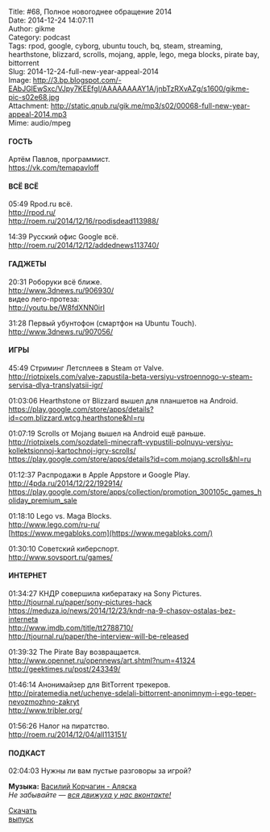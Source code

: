 Title: #68, Полное новогоднее обращение 2014  
Date: 2014-12-24 14:07:11  
Author: gikme  
Category: podcast  
Tags: rpod, google, cyborg, ubuntu touch, bq, steam, streaming, hearthstone, blizzard, scrolls, mojang, apple, lego, mega blocks, pirate bay, bittorrent  
Slug: 2014-12-24-full-new-year-appeal-2014  
Image: http://3.bp.blogspot.com/-EAbJGlEwSxc/VJpy7KEEfgI/AAAAAAAAY1A/jnbTzRXvAZg/s1600/gikme-pic-s02e68.jpg  
Attachment: http://static.qnub.ru/gik.me/mp3/s02/00068-full-new-year-appeal-2014.mp3  
Mime: audio/mpeg

#### ГОСТЬ

Артём Павлов, программист.  
<https://vk.com/temapavloff>

#### ВСЁ ВСЁ

05:49 Rpod.ru всё.  
<http://rpod.ru/>  
<http://roem.ru/2014/12/16/rpodisdead113988/>

14:39 Русский офис Google всё.  
<http://roem.ru/2014/12/12/addednews113740/>

#### ГАДЖЕТЫ

20:31 Роборуки всё ближе.  
<http://www.3dnews.ru/906930/>  
видео лего-протеза:  
<http://youtu.be/W8fdXNN0irI>

31:28 Первый убунтофон (смартфон на Ubuntu Touch).  
<http://www.3dnews.ru/907056/>

#### ИГРЫ

45:49 Стриминг Летсплеев в Steam от Valve.  
<http://riotpixels.com/valve-zapustila-beta-versiyu-vstroennogo-v-steam-servisa-dlya-translyatsii-igr/>

01:03:06 Hearthstone от Blizzard вышел для планшетов на Android.  
<https://play.google.com/store/apps/details?id=com.blizzard.wtcg.hearthstone&hl=ru>

01:07:19 Scrolls от Mojang вышел на Android ещё раньше.  
<http://riotpixels.com/sozdateli-minecraft-vypustili-polnuyu-versiyu-kollektsionnoj-kartochnoj-igry-scrolls/>  
<https://play.google.com/store/apps/details?id=com.mojang.scrolls&hl=ru>

01:12:37 Распродажи в Apple Appstore и Google Play.  
<http://4pda.ru/2014/12/22/192914/>  
<https://play.google.com/store/apps/collection/promotion_300105c_games_holiday_premium_sale>

01:18:10 Lego vs. Maga Blocks.  
<http://www.lego.com/ru-ru/>  
[https://www.megabloks.com](https://www.megabloks.com/)

01:30:10 Cоветский киберспорт.  
<http://www.sovsport.ru/games/>

#### ИНТЕРНЕТ

01:34:27 КНДР совершила кибератаку на Sony Pictures.  
<http://tjournal.ru/paper/sony-pictures-hack>  
<https://meduza.io/news/2014/12/23/kndr-na-9-chasov-ostalas-bez-interneta>  
<http://www.imdb.com/title/tt2788710/>  
<http://tjournal.ru/paper/the-interview-will-be-released>

01:39:32 The Pirate Bay возвращается.  
<http://www.opennet.ru/opennews/art.shtml?num=41324>  
<http://geektimes.ru/post/243349/>

01:46:14 Анонимайзер для BitTorrent трекеров.  
<http://piratemedia.net/uchenye-sdelali-bittorrent-anonimnym-i-ego-teper-nevozmozhno-zakryt>  
<http://www.tribler.org/>

01:56:26 Налог на пиратство.  
<http://roem.ru/2014/12/04/all113151/>

#### ПОДКАСТ

02:04:03 Нужны ли вам пустые разговоры за игрой?

**Музыка:** [Василий Корчагин - Аляска](http://vk.com/bacc3)  
*Не забывайте — [вся движуха у нас вконтакте!](http://vk.com/gikme)*

[Скачать  
выпуск](http://static.qnub.ru/gik.me/mp3/s02/00068-full-new-year-appeal-2014.mp3)

